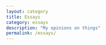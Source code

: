 ```yaml
---
layout: category
title: Essays
category: essays
description: "My opinions on things"
permalink: /essays/
---
```

